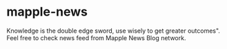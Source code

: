 # mapple-news
Knowledge is the double edge sword, use wisely to get greater outcomes". Feel free to check news feed from Mapple News Blog network.
